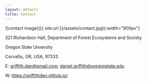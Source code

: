 ```yaml
---
layout: default
title: Contact
---
```


![contact image]({{ site.url }}/assets/contact.jpg){:width="900px"}

321 Richardson Hall, Department of Forest Ecosystems and Society

Oregon State Unversity

Corvallis, OR, USA, 97333

E: griffith.dan@gmail.com; daniel.griffith@oregonstate.edu

W: https://griffithdan.github.io/
